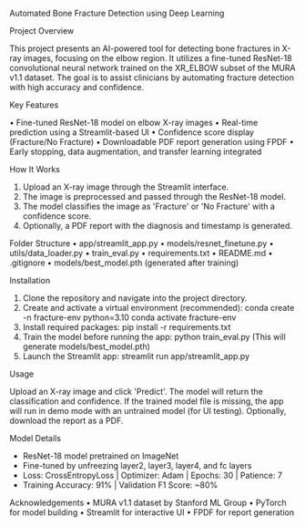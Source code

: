 Automated Bone Fracture Detection using Deep Learning

Project Overview

This project presents an AI-powered tool for detecting bone fractures in X-ray images, focusing on the elbow region.
It utilizes a fine-tuned ResNet-18 convolutional neural network trained on the XR_ELBOW subset of the MURA v1.1 dataset. 
The goal is to assist clinicians by automating fracture detection with high accuracy and confidence.

Key Features

• Fine-tuned ResNet-18 model on elbow X-ray images
• Real-time prediction using a Streamlit-based UI
• Confidence score display (Fracture/No Fracture)
• Downloadable PDF report generation using FPDF
• Early stopping, data augmentation, and transfer learning integrated

How It Works

1. Upload an X-ray image through the Streamlit interface.
2. The image is preprocessed and passed through the ResNet-18 model.
3. The model classifies the image as 'Fracture' or 'No Fracture' with a confidence score.
4. Optionally, a PDF report with the diagnosis and timestamp is generated.

Folder Structure
• app/streamlit_app.py
• models/resnet_finetune.py
• utils/data_loader.py
• train_eval.py
• requirements.txt
• README.md
• .gitignore
• models/best_model.pth (generated after training)

Installation
1. Clone the repository and navigate into the project directory.
2. Create and activate a virtual environment (recommended):
   conda create -n fracture-env python=3.10
   conda activate fracture-env
3. Install required packages:
   pip install -r requirements.txt
4. Train the model before running the app:
   python train_eval.py
   (This will generate models/best_model.pth)
5. Launch the Streamlit app:
   streamlit run app/streamlit_app.py

Usage

Upload an X-ray image and click 'Predict'. The model will return the classification and confidence.
If the trained model file is missing, the app will run in demo mode with an untrained model (for UI testing).
Optionally, download the report as a PDF.

Model Details
- ResNet-18 model pretrained on ImageNet
- Fine-tuned by unfreezing layer2, layer3, layer4, and fc layers
- Loss: CrossEntropyLoss | Optimizer: Adam | Epochs: 30 | Patience: 7
- Training Accuracy: 91% | Validation F1 Score: ~80%

Acknowledgements
• MURA v1.1 dataset by Stanford ML Group
• PyTorch for model building
• Streamlit for interactive UI
• FPDF for report generation
